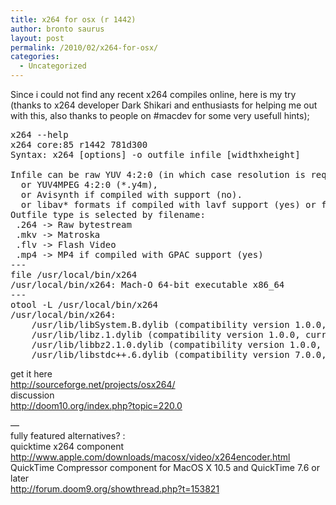 ```yaml
---
title: x264 for osx (r 1442)
author: bronto saurus
layout: post
permalink: /2010/02/x264-for-osx/
categories:
  - Uncategorized
---
```

Since i could not find any recent x264 compiles online, here is my try (thanks to x264 developer Dark Shikari and enthusiasts for helping me out with this, also thanks to people on #macdev for some very usefull hints);

<pre lang="text">x264 --help
x264 core:85 r1442 781d300
Syntax: x264 [options] -o outfile infile [widthxheight]

Infile can be raw YUV 4:2:0 (in which case resolution is required),
  or YUV4MPEG 4:2:0 (*.y4m),
  or Avisynth if compiled with support (no).
  or libav* formats if compiled with lavf support (yes) or ffms support (yes).
Outfile type is selected by filename:
 .264 -> Raw bytestream
 .mkv -> Matroska
 .flv -> Flash Video
 .mp4 -> MP4 if compiled with GPAC support (yes)
---
file /usr/local/bin/x264
/usr/local/bin/x264: Mach-O 64-bit executable x86_64
---
otool -L /usr/local/bin/x264 
/usr/local/bin/x264:
	/usr/lib/libSystem.B.dylib (compatibility version 1.0.0, current version 125.0.0)
	/usr/lib/libz.1.dylib (compatibility version 1.0.0, current version 1.2.3)
	/usr/lib/libbz2.1.0.dylib (compatibility version 1.0.0, current version 1.0.5)
	/usr/lib/libstdc++.6.dylib (compatibility version 7.0.0, current version 7.9.0)
</pre>

get it here  
<http://sourceforge.net/projects/osx264/>  
discussion  
<http://doom10.org/index.php?topic=220.0>

&#8212;  
fully featured alternatives? :  
quicktime x264 component  
<http://www.apple.com/downloads/macosx/video/x264encoder.html>  
QuickTime Compressor component for MacOS X 10.5 and QuickTime 7.6 or later  
<http://forum.doom9.org/showthread.php?t=153821>